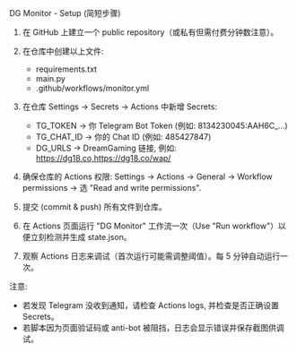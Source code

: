 DG Monitor - Setup (简短步骤)

1) 在 GitHub 上建立一个 public repository（或私有但需付费分钟数注意）。
2) 在仓库中创建以上文件:
   - requirements.txt
   - main.py
   - .github/workflows/monitor.yml

3) 在仓库 Settings -> Secrets -> Actions 中新增 Secrets:
   - TG_TOKEN    -> 你 Telegram Bot Token (例如: 8134230045:AAH6C_...)
   - TG_CHAT_ID  -> 你的 Chat ID (例如: 485427847)
   - DG_URLS     -> DreamGaming 链接, 例如: https://dg18.co,https://dg18.co/wap/

4) 确保仓库的 Actions 权限: Settings -> Actions -> General -> Workflow permissions -> 选 "Read and write permissions".
5) 提交 (commit & push) 所有文件到仓库。
6) 在 Actions 页面运行 "DG Monitor" 工作流一次（Use "Run workflow"）以便立刻检测并生成 state.json。
7) 观察 Actions 日志来调试（首次运行可能需调整阈值）。每 5 分钟自动运行一次。

注意:
- 若发现 Telegram 没收到通知，请检查 Actions logs, 并检查是否正确设置 Secrets。
- 若脚本因为页面验证码或 anti-bot 被阻挡，日志会显示错误并保存截图供调试。
